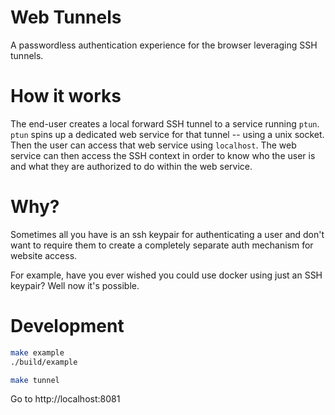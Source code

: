 # Web Tunnels

A passwordless authentication experience for the browser leveraging SSH tunnels.

# How it works

The end-user creates a local forward SSH tunnel to a service running `ptun`.
`ptun` spins up a dedicated web service for that tunnel -- using a unix socket.
Then the user can access that web service using `localhost`. The web service can
then access the SSH context in order to know who the user is and what they are
authorized to do within the web service.

# Why?

Sometimes all you have is an ssh keypair for authenticating a user and don't
want to require them to create a completely separate auth mechanism for website
access.

For example, have you ever wished you could use docker using just an SSH
keypair? Well now it's possible.

# Development

```bash
make example
./build/example
```

```bash
make tunnel
```

Go to http://localhost:8081
